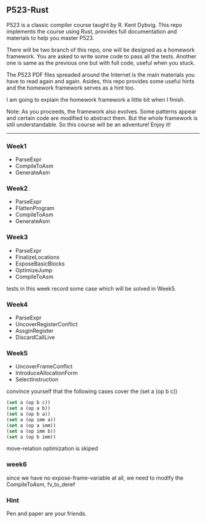 ## P523-Rust


P523 is a classic compiler course taught by R. Kent Dybvig. This repo implements the course using Rust, provides full documentation and materials to help you master P523.

There will be two branch of this repo, one will be designed as a homework framework. You are asked to write some code to pass all the tests. Another one is same as the previous one but with full code, useful when you stuck.

The P523 PDF files spreaded around the Internet is the main materials you have to read again and again. Asides, this repo provides some useful hints and the homework framework serves as a hint too.

I am going to explain the homework framework a little bit when I finish.


Note: As you proceeds, the framework also evolves. Some patterns appear and certain code are modified to abstract them. But the whole framework is still  understandable. So this course will be an adventure! Enjoy it!

----------------------------------------------------

### Week1

+ ParseExpr
+ CompileToAsm
+ GenerateAsm


### Week2

+ ParseExpr
+ FlattenProgram
+ CompileToAsm
+ GenerateAsm

### Week3

+ ParseExpr
+ FinalizeLocations
+ ExposeBasicBlocks
+ OptimizeJump
+ CompileToAsm

tests in this week record some case which will be solved in Week5.

### Week4

+ ParseExpr
+ UncoverRegisterConflict
+ AssginRegister
+ DiscardCallLive


### Week5

+ UncoverFrameConflict
+ IntroduceAllocationForm
+ SelectInstruction

convince yourself that the following cases cover the (set a (op b c))
```lisp
(set a (op b c))
(set a (op a b))
(set a (op b a))
(set a (op imm a))
(set a (op a imm))
(set a (op imm b))
(set a (op b imm))
```

move-relation optimization is skiped

### week6

since we have no expose-frame-variable at all, we need to modify the CompileToAsm, fv_to_deref



### Hint

Pen and paper are your friends.